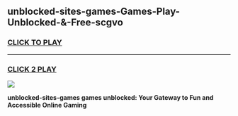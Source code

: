 
## unblocked-sites-games-Games-Play-Unblocked-&-Free-scgvo
<h3>
<a href="https://premium76.site?title=unblocked-sites-games&ref=24A">CLICK TO PLAY</a></h3>
<hr>

<h3>
<a href="https://premium76.site?title=unblocked-sites-games&ref=24A">CLICK 2 PLAY</a>
  
</h3>

<a href="https://premium76.site?title=unblocked-sites-games&ref=24A"><img src="https://clearcache.store/games.png"></a>


**unblocked-sites-games games unblocked: Your Gateway to Fun and Accessible Online Gaming**
